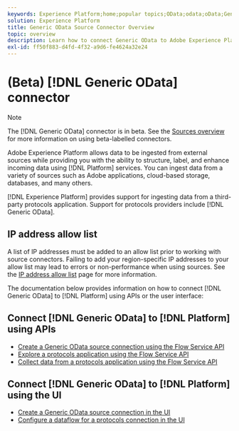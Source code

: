 ```yaml
---
keywords: Experience Platform;home;popular topics;OData;odata;oData;Generic OData;generic odata
solution: Experience Platform
title: Generic OData Source Connector Overview
topic: overview
description: Learn how to connect Generic OData to Adobe Experience Platform using APIs or the user interface.
exl-id: ff50f883-d4fd-4f32-a9d6-fe4624a32e24
---
```

# (Beta) [!DNL Generic OData] connector

>[!NOTE]
>
>The [!DNL Generic OData] connector is in beta. See the [Sources overview](../../home.md#terms-and-conditions) for more information on using beta-labelled connectors.

Adobe Experience Platform allows data to be ingested from external sources while providing you with the ability to structure, label, and enhance incoming data using [!DNL Platform] services. You can ingest data from a variety of sources such as Adobe applications, cloud-based storage, databases, and many others.

[!DNL Experience Platform] provides support for ingesting data from a third-party protocols application. Support for protocols providers include [!DNL Generic OData].

## IP address allow list

A list of IP addresses must be added to an allow list prior to working with source connectors. Failing to add your region-specific IP addresses to your allow list may lead to errors or non-performance when using sources. See the [IP address allow list](../../ip-address-allow-list.md) page for more information.

The documentation below provides information on how to connect [!DNL Generic OData] to [!DNL Platform] using APIs or the user interface:

## Connect [!DNL Generic OData] to [!DNL Platform] using APIs

- [Create a Generic OData source connection using the Flow Service API](../../tutorials/api/create/protocols/odata.md)
- [Explore a protocols application using the Flow Service API](../../tutorials/api/explore/protocols.md)
- [Collect data from a protocols application using the Flow Service API](../../tutorials/api/collect/protocols.md)

## Connect [!DNL Generic OData] to [!DNL Platform] using the UI

- [Create a Generic OData source connection in the UI](../../tutorials/ui/create/protocols/odata.md)
- [Configure a dataflow for a protocols connection in the UI](../../tutorials/ui/dataflow/protocols.md)
